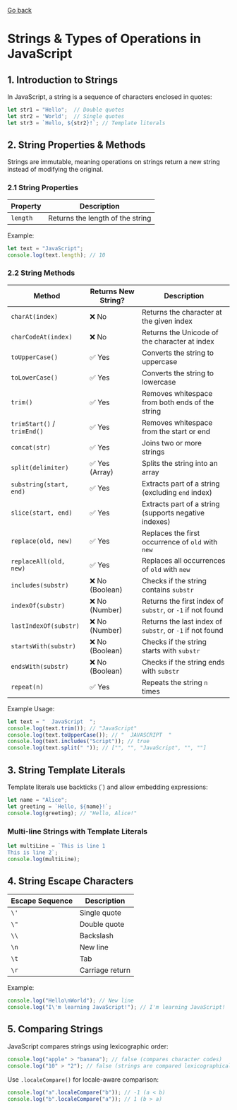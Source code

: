 [Go back](../Index.md)

# **Strings & Types of Operations in JavaScript**

## **1. Introduction to Strings**
In JavaScript, a string is a sequence of characters enclosed in quotes:
```js
let str1 = "Hello";  // Double quotes
let str2 = 'World';  // Single quotes
let str3 = `Hello, ${str2}!`; // Template literals
```

## **2. String Properties & Methods**
Strings are immutable, meaning operations on strings return a new string instead of modifying the original.

### **2.1 String Properties**
| Property | Description |
|----------|-------------|
| `length` | Returns the length of the string |

Example:
```js
let text = "JavaScript";
console.log(text.length); // 10
```

### **2.2 String Methods**
| Method | Returns New String? | Description |
|--------|----------------|-------------|
| `charAt(index)` | ❌ No | Returns the character at the given index |
| `charCodeAt(index)` | ❌ No | Returns the Unicode of the character at index |
| `toUpperCase()` | ✅ Yes | Converts the string to uppercase |
| `toLowerCase()` | ✅ Yes | Converts the string to lowercase |
| `trim()` | ✅ Yes | Removes whitespace from both ends of the string |
| `trimStart()` / `trimEnd()` | ✅ Yes | Removes whitespace from the start or end |
| `concat(str)` | ✅ Yes | Joins two or more strings |
| `split(delimiter)` | ✅ Yes (Array) | Splits the string into an array |
| `substring(start, end)` | ✅ Yes | Extracts part of a string (excluding `end` index) |
| `slice(start, end)` | ✅ Yes | Extracts part of a string (supports negative indexes) |
| `replace(old, new)` | ✅ Yes | Replaces the first occurrence of `old` with `new` |
| `replaceAll(old, new)` | ✅ Yes | Replaces all occurrences of `old` with `new` |
| `includes(substr)` | ❌ No (Boolean) | Checks if the string contains `substr` |
| `indexOf(substr)` | ❌ No (Number) | Returns the first index of `substr`, or `-1` if not found |
| `lastIndexOf(substr)` | ❌ No (Number) | Returns the last index of `substr`, or `-1` if not found |
| `startsWith(substr)` | ❌ No (Boolean) | Checks if the string starts with `substr` |
| `endsWith(substr)` | ❌ No (Boolean) | Checks if the string ends with `substr` |
| `repeat(n)` | ✅ Yes | Repeats the string `n` times |

Example Usage:
```js
let text = "  JavaScript  ";
console.log(text.trim()); // "JavaScript"
console.log(text.toUpperCase()); // "  JAVASCRIPT  "
console.log(text.includes("Script")); // true
console.log(text.split(" ")); // ["", "", "JavaScript", "", ""]
```

## **3. String Template Literals**
Template literals use backticks (`) and allow embedding expressions:
```js
let name = "Alice";
let greeting = `Hello, ${name}!`;
console.log(greeting); // "Hello, Alice!"
```

### **Multi-line Strings with Template Literals**
```js
let multiLine = `This is line 1
This is line 2`;
console.log(multiLine);
```

## **4. String Escape Characters**
| Escape Sequence | Description |
|----------------|-------------|
| `\'` | Single quote |
| `\"` | Double quote |
| `\\` | Backslash |
| `\n` | New line |
| `\t` | Tab |
| `\r` | Carriage return |

Example:
```js
console.log("Hello\nWorld"); // New line
console.log("I\'m learning JavaScript!"); // I'm learning JavaScript!
```

## **5. Comparing Strings**
JavaScript compares strings using lexicographic order:
```js
console.log("apple" > "banana"); // false (compares character codes)
console.log("10" > "2"); // false (strings are compared lexicographically)
```

Use `.localeCompare()` for locale-aware comparison:
```js
console.log("a".localeCompare("b")); // -1 (a < b)
console.log("b".localeCompare("a")); // 1 (b > a)
```

